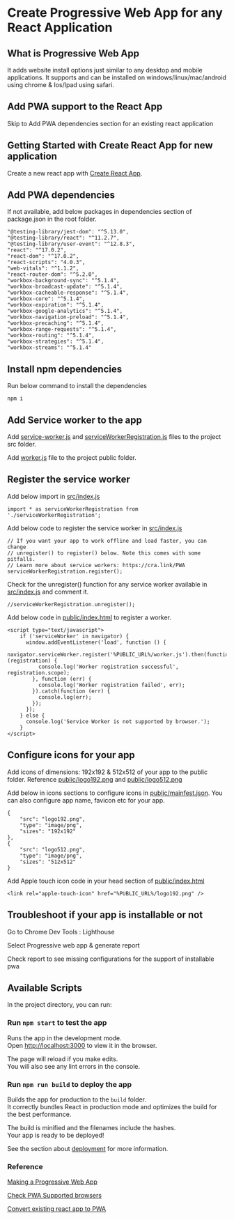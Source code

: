 # Create Progressive Web App for any React Application

## What is Progressive Web App

It adds website install options just similar to any desktop and mobile applications. It supports and can be installed on windows/linux/mac/android using chrome & Ios/Ipad using safari.

## Add PWA support to the React App

Skip to Add PWA dependencies section for an existing react application


## Getting Started with Create React App for new application


Create a new react app with [Create React App](https://github.com/facebook/create-react-app).

## Add PWA dependencies

If not available, add below packages in dependencies section of package.json in the root folder.

```
"@testing-library/jest-dom": "^5.13.0",
"@testing-library/react": "^11.2.7",
"@testing-library/user-event": "^12.8.3",
"react": "^17.0.2",
"react-dom": "^17.0.2",
"react-scripts": "4.0.3",
"web-vitals": "^1.1.2",
"react-router-dom": "^5.2.0",
"workbox-background-sync": "^5.1.4",
"workbox-broadcast-update": "^5.1.4",
"workbox-cacheable-response": "^5.1.4",
"workbox-core": "^5.1.4",
"workbox-expiration": "^5.1.4",
"workbox-google-analytics": "^5.1.4",
"workbox-navigation-preload": "^5.1.4",
"workbox-precaching": "^5.1.4",
"workbox-range-requests": "^5.1.4",
"workbox-routing": "^5.1.4",
"workbox-strategies": "^5.1.4",
"workbox-streams": "^5.1.4"
```

## Install npm dependencies

Run below command to install the dependencies

`npm i`

## Add Service worker to the app

Add [service-worker.js](src/service-worker.js) and [serviceWorkerRegistration.js](src/serviceWorkerRegistration.js) files to the project src folder.


Add [worker.js](public/worker.js) file to the project public folder.

## Register the service worker

Add below import in [src/index.js](src/index.js)

```
import * as serviceWorkerRegistration from './serviceWorkerRegistration';
```

Add below code to register the service worker in [src/index.js](src/index.js)

```
// If you want your app to work offline and load faster, you can change
// unregister() to register() below. Note this comes with some pitfalls.
// Learn more about service workers: https://cra.link/PWA
serviceWorkerRegistration.register();
```

Check for the unregister() function for any service worker available in [src/index.js](src/index.js) and comment it.

```
//serviceWorkerRegistration.unregister();
```

Add below code in [public/index.html](public/index.html) to register a worker.

```
<script type="text/javascript">
    if ('serviceWorker' in navigator) {
      window.addEventListener('load', function () {
        navigator.serviceWorker.register('%PUBLIC_URL%/worker.js').then(function (registration) {
          console.log('Worker registration successful', registration.scope);
        }, function (err) {
          console.log('Worker registration failed', err);
        }).catch(function (err) {
          console.log(err);
        });
      });
    } else {
      console.log('Service Worker is not supported by browser.');
    }
</script>
```

## Configure icons for your app

Add icons of dimensions: 192x192 & 512x512 of your app to the public folder. Reference [public/logo192.png](public/logo192.png) and [public/logo512.png](public/logo512.png)

Add below in icons sections to configure icons in [public/mainfest.json](public/mainfest.json). You can also configure app name, favicon etc for your app.

```
{
    "src": "logo192.png",
    "type": "image/png",
    "sizes": "192x192"
},
{
    "src": "logo512.png",
    "type": "image/png",
    "sizes": "512x512"
}
```

Add Apple touch icon code in your head section of [public/index.html](public/index.html)

```
<link rel="apple-touch-icon" href="%PUBLIC_URL%/logo192.png" />
```

## Troubleshoot if your app is installable or not

Go to Chrome Dev Tools : Lighthouse

Select Progressive web app & generate report

Check report to see missing configurations for the support of installable pwa

## Available Scripts

In the project directory, you can run:

### Run `npm start` to test the app

Runs the app in the development mode.\
Open [http://localhost:3000](http://localhost:3000) to view it in the browser.

The page will reload if you make edits.\
You will also see any lint errors in the console.

### Run `npm run build` to deploy the app

Builds the app for production to the `build` folder.\
It correctly bundles React in production mode and optimizes the build for the best performance.

The build is minified and the filenames include the hashes.\
Your app is ready to be deployed!

See the section about [deployment](https://facebook.github.io/create-react-app/docs/deployment) for more information.


### Reference

[Making a Progressive Web App](https://facebook.github.io/create-react-app/docs/making-a-progressive-web-app)

[Check PWA Supported browsers](https://caniuse.com/?search=pwa)

[Convert existing react app to PWA](https://medium.com/@toricpope/transform-a-react-app-into-a-progressive-web-app-pwa-dea336bd96e6)
